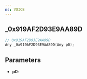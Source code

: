 ```yaml
---
ns: VOICE
---
```

## _0x919AF2D93E9AA89D

```c
// 0x919AF2D93E9AA89D
Any _0x919AF2D93E9AA89D(Any p0);
```

## Parameters
* **p0**:
